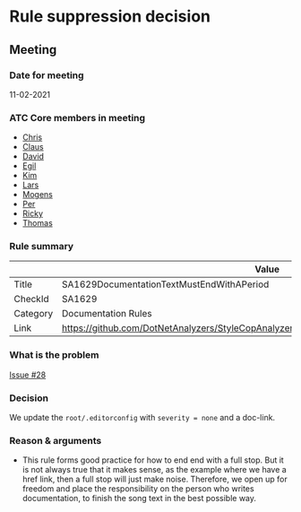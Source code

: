 # Rule suppression decision

## Meeting

### Date for meeting

11-02-2021

### ATC Core members in meeting

* [Chris](https://github.com/orgs/atc-net/people/christianhelle)
* [Claus](https://github.com/orgs/atc-net/people/cjakobsen)
* [David](https://github.com/orgs/atc-net/people/davidkallesen)
* [Egil](https://github.com/orgs/atc-net/people/egil)
* [Kim](https://github.com/orgs/atc-net/people/kimlundjohansen)
* [Lars](https://github.com/orgs/atc-net/people/LarsSkovslund)
* [Mogens](https://github.com/orgs/atc-net/people/MogensFogh)
* [Per](https://github.com/orgs/atc-net/people/perkops)
* [Ricky](https://github.com/orgs/atc-net/people/rickykaare)
* [Thomas](https://github.com/orgs/atc-net/people/TomMalow)

### Rule summary

|             | Value |
| ----------- |------------------------------------------------|
| Title       | SA1629DocumentationTextMustEndWithAPeriod |
| CheckId     | SA1629 |
| Category    | Documentation Rules |
| Link        | https://github.com/DotNetAnalyzers/StyleCopAnalyzers/blob/master/documentation/SA1629.md |

### What is the problem

[Issue #28](https://github.com/atc-net/atc-coding-rules/issues/28)

### Decision

We update the `root/.editorconfig` with `severity = none` and a doc-link.

### Reason & arguments

* This rule forms good practice for how to end end with a full stop. But it is not always true that it makes sense, as the example where we have a href link, then a full stop will just make noise. Therefore, we open up for freedom and place the responsibility on the person who writes documentation, to finish the song text in the best possible way.

